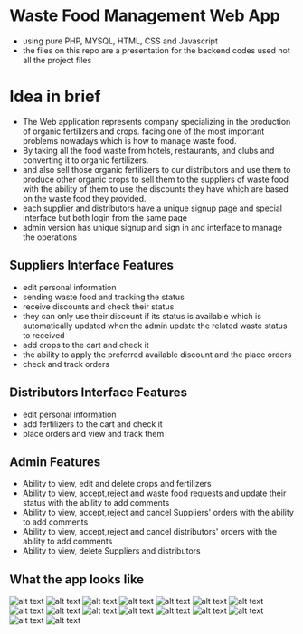 # Waste Food Management Web App
- using pure PHP, MYSQL, HTML, CSS and Javascript
- the files on this repo are a presentation for the backend codes used not all the project files 

# Idea in brief 

- The Web application represents company specializing in the production of organic fertilizers and crops. facing one of the most important problems nowadays which is how to manage waste food.
- By taking all the food waste from hotels, restaurants, and clubs and converting it to organic fertilizers.
- and also sell those organic fertilizers to our distributors and use them to produce other organic crops to sell them to the suppliers of waste food with the ability of them to use the discounts they have which are based on the waste food they provided.
- each supplier and distributors have a unique signup page and special interface but both login from the same page
- admin version has unique signup and sign in and interface to manage the operations


## Suppliers Interface Features

- edit personal information
- sending waste food and tracking the status
- receive discounts and check their status
- they can only use their discount if its status is available which is automatically updated when the admin update the related waste status to received
- add crops to the cart and check it
- the ability to apply the preferred available discount and the place orders
- check and track orders


## Distributors Interface Features

- edit personal information
- add fertilizers to the cart and check it
- place orders and view and track them 


## Admin Features

- Ability to view, edit and delete crops and fertilizers
- Ability to view, accept,reject and waste food requests and update their status with the ability to add comments
- Ability to view, accept,reject and cancel Suppliers' orders with the ability to add comments
- Ability to view, accept,reject and cancel distributors' orders with the ability to add comments
- Ability to view, delete Suppliers and distributors

## What the app looks like 

![alt text](https://github.com/ahmedhesham99/Graduation-Project/blob/main/sample%20of%20system%20Screen%20Shots/home.jpg)
![alt text](https://github.com/ahmedhesham99/Graduation-Project/blob/main/sample%20of%20system%20Screen%20Shots/supp_signup.jpg)
![alt text](https://github.com/ahmedhesham99/Graduation-Project/blob/main/sample%20of%20system%20Screen%20Shots/crops.jpg)
![alt text](https://github.com/ahmedhesham99/Graduation-Project/blob/main/sample%20of%20system%20Screen%20Shots/supplier%20profile.jpg)
![alt text](https://github.com/ahmedhesham99/Graduation-Project/blob/main/sample%20of%20system%20Screen%20Shots/sending%20waste%20food.jpg)
![alt text](https://github.com/ahmedhesham99/Graduation-Project/blob/main/sample%20of%20system%20Screen%20Shots/discounts.jpg)
![alt text](https://github.com/ahmedhesham99/Graduation-Project/blob/main/sample%20of%20system%20Screen%20Shots/cart.jpg)
![alt text](https://github.com/ahmedhesham99/Graduation-Project/blob/main/sample%20of%20system%20Screen%20Shots/checkorders.jpg)
![alt text](https://github.com/ahmedhesham99/Graduation-Project/blob/main/sample%20of%20system%20Screen%20Shots/distributors%20interface.jpg)
![alt text](https://github.com/ahmedhesham99/Graduation-Project/blob/main/sample%20of%20system%20Screen%20Shots/fertilizers%20inspect.jpg)
![alt text](https://github.com/ahmedhesham99/Graduation-Project/blob/main/sample%20of%20system%20Screen%20Shots/admin's%20login.jpg)
![alt text](https://github.com/ahmedhesham99/Graduation-Project/blob/main/sample%20of%20system%20Screen%20Shots/admin's%20Interface.jpg)
![alt text](https://github.com/ahmedhesham99/Graduation-Project/blob/main/sample%20of%20system%20Screen%20Shots/crops%20management.jpg)
![alt text](https://github.com/ahmedhesham99/Graduation-Project/blob/main/sample%20of%20system%20Screen%20Shots/suppliers'%20orders.jpg)
![alt text](https://github.com/ahmedhesham99/Graduation-Project/blob/main/sample%20of%20system%20Screen%20Shots/suppliers'%20details.jpg)
![alt text](https://github.com/ahmedhesham99/Graduation-Project/blob/main/sample%20of%20system%20Screen%20Shots/suppliers'%20orders%20update.jpg)





